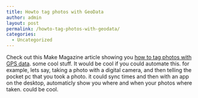 ```yaml
---
title: Howto tag photos with GeoData
author: admin
layout: post
permalink: /howto-tag-photos-with-geodata/
categories:
  - Uncategorized
---
```

Check out this Make Magazine article showing you [how to tag photos with GPS data][1]. some cool stuff. It would be cool if you could automate this. for example, lets say, taking a photo with a digital camera, and then telling the pocket pc that you took a photo. it could sync times and then with an app on the desktop, automaticly show you where and when your photos where taken. could be cool.

 [1]: http://www.makezine.com/blog/archive/2005/07/how_to_gps_tag.html